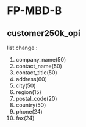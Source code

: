 # FP-MBD-B
## customer250k_opi
list change :
1. company_name(50)
2. contact_name(50)
3. contact_title(50)
4. address(60)
5. city(50)
6. region(15)
7. postal_code(20)
8. country(50)
9. phone(24)
10. fax(24)

